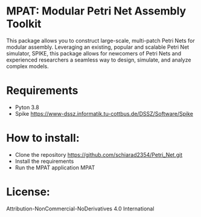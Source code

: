# MPAT: Modular Petri Net Assembly Toolkit

This package allows you to construct large-scale, multi-patch Petri Nets for modular assembly. Leveraging an existing, popular and scalable Petri Net simulator, SPIKE, this package allows for newcomers of Petri Nets and experienced researchers a seamless way to design, simulate, and analyze complex models.

# Requirements
- Pyton 3.8
- Spike https://www-dssz.informatik.tu-cottbus.de/DSSZ/Software/Spike

# How to install:
- Clone the repository
  https://github.com/schiarad2354/Petri_Net.git
- Install the requirements
- Run the MPAT application
  MPAT

# License:
Attribution-NonCommercial-NoDerivatives 4.0 International
